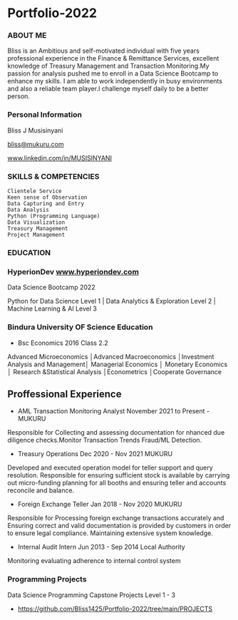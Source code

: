 # Portfolio-2022

### ABOUT ME

Bliss is an Ambitious and self-motivated individual with five years  professional experience in the Finance & Remittance Services, excellent knowledge of Treasury Management and Transaction Monitoring.My passion for analysis pushed me to enroll  in  a Data Science Bootcamp to enhance my skills. I am able to work independently in busy environments and also a reliable team player.I challenge myself daily to be a better person.

### Personal Information
Bliss J Musisinyani

bliss@mukuru.com

www.linkedin.com/in/MUSISINYANI

### SKILLS & COMPETENCIES

	Clientele Service
	Keen sense of Observation
	Data Capturing and Entry
	Data Analysis
	Python (Programming Language)
	Data Visualization
	Treasury Management
	Project Management
	
### EDUCATION

### HyperionDev     www.hyperiondev.com

Data Science Bootcamp 2022
 
Python for Data Science Level 1 | Data Analytics & Exploration Level 2 | Machine Learning & AI Level 3


###  Bindura University OF Science Education
* Bsc Economics 2016
	Class 2.2
 
 Advanced Microeconomics │Advanced Macroeconomics │Investment 
Analysis and Management│ Managerial Economics │ Monetary 
Economics │ Research &Statistical Analysis │Econometrics
│Cooperate Governance
 
 
 ## Proffessional Experience
 
*  AML Transaction Monitoring Analyst November 2021 to Present -MUKURU
 
Responsible for Collecting and assessing documentation for nhanced due diligence checks.Monitor Transaction Trends  Fraud/ML Detection.

* Treasury Operations Dec 2020 - Nov 2021 MUKURU

Developed and executed operation model for teller support
and query resolution. Responsible for ensuring sufficient
stock is available by carrying out micro-funding planning for
all booths and ensuring teller and accounts reconcile and
balance.

* Foreign Exchange Teller Jan 2018 - Nov 2020 MUKURU

Responsible for Processing foreign exchange transactions
accurately and Ensuring correct and valid documentation is
provided by customers in order to ensure legal compliance.
Maintaining extensive system knowledge.

* Internal Audit Intern Jun 2013 - Sep 2014 Local Authority

Monitoring evaluating adherence to internal control system

### Programming Projects

Data Science Programming Capstone Projects Level 1 - 3

- https://github.com/Bliss1425/Portfolio-2022/tree/main/PROJECTS
